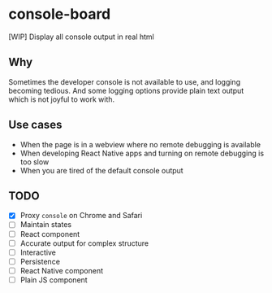 # console-board
[WIP] Display all console output in real html

## Why
Sometimes the developer console is not available to use, and logging becoming tedious.
And some logging options provide plain text output which is not joyful to work with.

## Use cases
- When the page is in a webview where no remote debugging is available 
- When developing React Native apps and turning on remote debugging is too slow
- When you are tired of the default console output

## TODO
- [x] Proxy `console` on Chrome and Safari
- [ ] Maintain states
- [ ] React component
- [ ] Accurate output for complex structure
- [ ] Interactive
- [ ] Persistence
- [ ] React Native component
- [ ] Plain JS component
